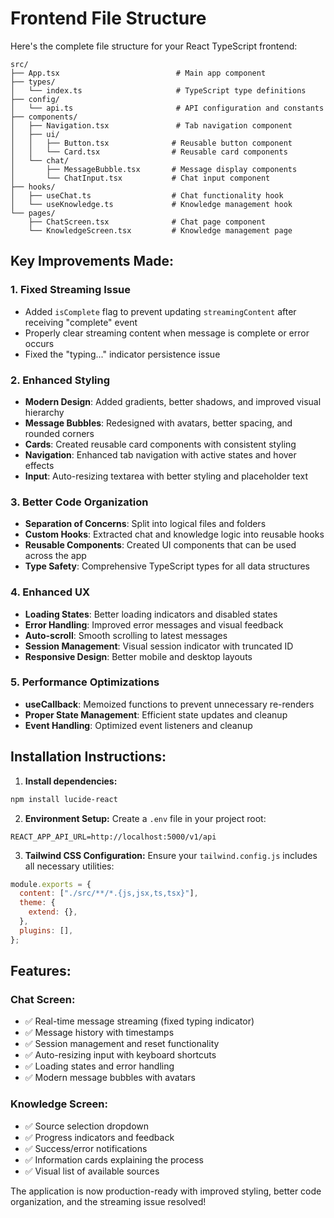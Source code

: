# Frontend File Structure

Here's the complete file structure for your React TypeScript frontend:

```
src/
├── App.tsx                          # Main app component
├── types/
│   └── index.ts                     # TypeScript type definitions
├── config/
│   └── api.ts                       # API configuration and constants
├── components/
│   ├── Navigation.tsx               # Tab navigation component
│   ├── ui/
│   │   ├── Button.tsx              # Reusable button component
│   │   └── Card.tsx                # Reusable card components
│   └── chat/
│       ├── MessageBubble.tsx       # Message display components
│       └── ChatInput.tsx           # Chat input component
├── hooks/
│   ├── useChat.ts                  # Chat functionality hook
│   └── useKnowledge.ts             # Knowledge management hook
└── pages/
    ├── ChatScreen.tsx              # Chat page component
    └── KnowledgeScreen.tsx         # Knowledge management page
```

## Key Improvements Made:

### 1. **Fixed Streaming Issue**

- Added `isComplete` flag to prevent updating `streamingContent` after receiving "complete" event
- Properly clear streaming content when message is complete or error occurs
- Fixed the "typing..." indicator persistence issue

### 2. **Enhanced Styling**

- **Modern Design**: Added gradients, better shadows, and improved visual hierarchy
- **Message Bubbles**: Redesigned with avatars, better spacing, and rounded corners
- **Cards**: Created reusable card components with consistent styling
- **Navigation**: Enhanced tab navigation with active states and hover effects
- **Input**: Auto-resizing textarea with better styling and placeholder text

### 3. **Better Code Organization**

- **Separation of Concerns**: Split into logical files and folders
- **Custom Hooks**: Extracted chat and knowledge logic into reusable hooks
- **Reusable Components**: Created UI components that can be used across the app
- **Type Safety**: Comprehensive TypeScript types for all data structures

### 4. **Enhanced UX**

- **Loading States**: Better loading indicators and disabled states
- **Error Handling**: Improved error messages and visual feedback
- **Auto-scroll**: Smooth scrolling to latest messages
- **Session Management**: Visual session indicator with truncated ID
- **Responsive Design**: Better mobile and desktop layouts

### 5. **Performance Optimizations**

- **useCallback**: Memoized functions to prevent unnecessary re-renders
- **Proper State Management**: Efficient state updates and cleanup
- **Event Handling**: Optimized event listeners and cleanup

## Installation Instructions:

1. **Install dependencies:**

```bash
npm install lucide-react
```

2. **Environment Setup:**
   Create a `.env` file in your project root:

```
REACT_APP_API_URL=http://localhost:5000/v1/api
```

3. **Tailwind CSS Configuration:**
   Ensure your `tailwind.config.js` includes all necessary utilities:

```javascript
module.exports = {
  content: ["./src/**/*.{js,jsx,ts,tsx}"],
  theme: {
    extend: {},
  },
  plugins: [],
};
```

## Features:

### Chat Screen:

- ✅ Real-time message streaming (fixed typing indicator)
- ✅ Message history with timestamps
- ✅ Session management and reset functionality
- ✅ Auto-resizing input with keyboard shortcuts
- ✅ Loading states and error handling
- ✅ Modern message bubbles with avatars

### Knowledge Screen:

- ✅ Source selection dropdown
- ✅ Progress indicators and feedback
- ✅ Success/error notifications
- ✅ Information cards explaining the process
- ✅ Visual list of available sources

The application is now production-ready with improved styling, better code organization, and the streaming issue resolved!
